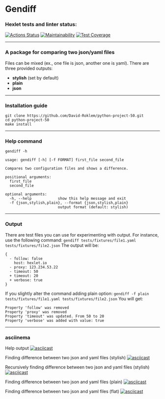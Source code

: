# Gendiff

### Hexlet tests and linter status:
[![Actions Status](https://github.com/David-Roklem/python-project-50/workflows/hexlet-check/badge.svg)](https://github.com/David-Roklem/python-project-50/actions)
[![Maintainability](https://api.codeclimate.com/v1/badges/81b3b34e95e211a425a3/maintainability)](https://codeclimate.com/github/David-Roklem/python-project-50/maintainability)
[![Test Coverage](https://api.codeclimate.com/v1/badges/81b3b34e95e211a425a3/test_coverage)](https://codeclimate.com/github/David-Roklem/python-project-50/test_coverage)
***

### A package for comparing two json/yaml files
Files can be mixed (ex., one file is json, another one is yaml).
There are three provided outputs:
- **stylish** (set by default)
- **plain**
- **json**
***

### Installation guide
```
git clone https://github.com/David-Roklem/python-project-50.git
cd python-project-50
make install
```
***

### Help command
```
gendiff -h

usage: gendiff [-h] [-f FORMAT] first_file second_file

Compares two configuration files and shows a difference.

positional arguments:
  first_file
  second_file

optional arguments:
  -h, --help            show this help message and exit
  -f {json,stylish,plain}, --format {json,stylish,plain}
                        output format (default: stylish)
```
***

### Output
There are test files you can use for experimenting with output. 
For instance, use the following command:
```gendiff tests/fixtures/file1.yaml tests/fixtures/file2.json```
The output will be:
```
{
  - follow: false
    host: hexlet.io
  - proxy: 123.234.53.22
  - timeout: 50
  + timeout: 20
  + verbose: true
}
```
If you slightly alter the command adding plain option:
```gendiff -f plain tests/fixtures/file1.yaml tests/fixtures/file2.json```
You will get:
```
Property 'follow' was removed
Property 'proxy' was removed
Property 'timeout' was updated. From 50 to 20
Property 'verbose' was added with value: true
```
***

### asciinema

Help output
[![asciicast](https://asciinema.org/a/562163.svg)](https://asciinema.org/a/562163)

Finding difference between two json and yaml files (stylish)
[![asciicast](https://asciinema.org/a/VxyukEoVqmJuVNdtM968lVjKG.svg)](https://asciinema.org/a/VxyukEoVqmJuVNdtM968lVjKG)

Recursively finding difference between two json and yaml files (stylish)
[![asciicast](https://asciinema.org/a/pGhfzGViE9Abn2uJGFk8KTIRN.svg)](https://asciinema.org/a/pGhfzGViE9Abn2uJGFk8KTIRN)

Finding difference between two json and yaml files (plain)
[![asciicast](https://asciinema.org/a/u5d6g8QGCTcPn9qlrhPPsubAB.svg)](https://asciinema.org/a/u5d6g8QGCTcPn9qlrhPPsubAB)

Finding difference between two json and yaml files (flat)
[![asciicast](https://asciinema.org/a/ehi8MgUkYUNJudUQ2UUYpGs3z.svg)](https://asciinema.org/a/ehi8MgUkYUNJudUQ2UUYpGs3z)